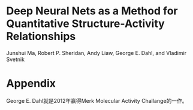 # Deep Neural Nets as a Method for Quantitative Structure-Activity Relationships

Junshui Ma, Robert P. Sheridan, Andy Liaw, George E. Dahl, and Vladimir Svetnik



# Appendix

George E. Dahl就是2012年赢得Merk Molecular Activity Challange的一作。